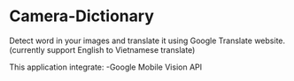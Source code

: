 # Camera-Dictionary
Detect word in your images and translate it using Google Translate website.(currently support English to Vietnamese translate)

This application integrate:
-Google Mobile Vision API

